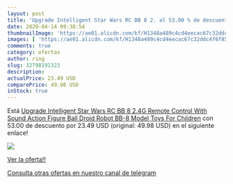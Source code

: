 ```yaml
---
layout: post
title: 'Upgrade Intelligent Star Wars RC BB 8 2. al 53.00 % de descuento'
date: 2020-04-14 09:38:54
thumbnailImage: 'https://ae01.alicdn.com/kf/H1348a489c4cd4eecac67c32ddc4f6f85C/Upgrade-Intelligent-Star-Wars-RC-BB-8-2-4G-Remote-Control-With-Sound-Action-Figure-Ball.jpg_350x350._SL200_.jpg'
images: [ 'https://ae01.alicdn.com/kf/H1348a489c4cd4eecac67c32ddc4f6f85C/Upgrade-Intelligent-Star-Wars-RC-BB-8-2-4G-Remote-Control-With-Sound-Action-Figure-Ball.jpg_350x350._SL200_.jpg' ]
comments: true
category: ofertas
author: ring
slug: 32798191323
description:
actualPrice: 23.49 USD
comparePrice: 49.98 USD
inStock: true
---
```


Está [Upgrade Intelligent Star Wars RC BB 8 2.4G Remote Control With Sound Action Figure Ball Droid Robot BB-8 Model Toys For Children](https://www.amazon.com/dp/32798191323/?tag=redken08-20) con 53.00 de descuento por 23.49 USD (original: 49.98 USD) en el siguiente enlace!

[![](https://ae01.alicdn.com/kf/H1348a489c4cd4eecac67c32ddc4f6f85C/Upgrade-Intelligent-Star-Wars-RC-BB-8-2-4G-Remote-Control-With-Sound-Action-Figure-Ball.jpg_350x350._SL200_.jpg)](https://www.amazon.com/dp/32798191323/?tag=redken08-20)

[Ver la oferta!!](https://www.amazon.com/dp/32798191323/?tag=redken08-20)

[Consulta otras ofertas en nuestro canal de telegram](https://t.me/s/ofertas25)
